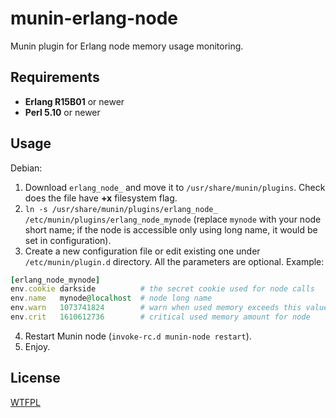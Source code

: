 munin-erlang-node
=================

Munin plugin for Erlang node memory usage monitoring.

Requirements
------------

* **Erlang R15B01** or newer
* **Perl 5.10** or newer

Usage
-----

Debian:

1. Download ``erlang_node_`` and move it to ``/usr/share/munin/plugins``. Check does the file have **+x** filesystem flag.
2. ``ln -s /usr/share/munin/plugins/erlang_node_ /etc/munin/plugins/erlang_node_mynode`` (replace ``mynode`` with your node short name; if the node is accessible only using long name, it would be set in configuration).
3. Create a new configuration file or edit existing one under ``/etc/munin/plugin.d`` directory. All the parameters are optional. Example:
```ruby
[erlang_node_mynode]
env.cookie darkside          # the secret cookie used for node calls
env.name   mynode@localhost  # node long name
env.warn   1073741824        # warn when used memory exceeds this value (in bytes)
env.crit   1610612736        # critical used memory amount for node
```
4. Restart Munin node (``invoke-rc.d munin-node restart``).
5. Enjoy.

License
-------

[WTFPL](http://sam.zoy.org/wtfpl/)
